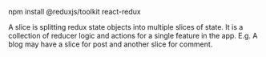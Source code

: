 npm install @reduxjs/toolkit react-redux


A slice is splitting redux state objects into multiple slices of state. It is a collection of reducer logic and actions for a single feature in the app. E.g. A blog may have a slice for post and another slice for comment.